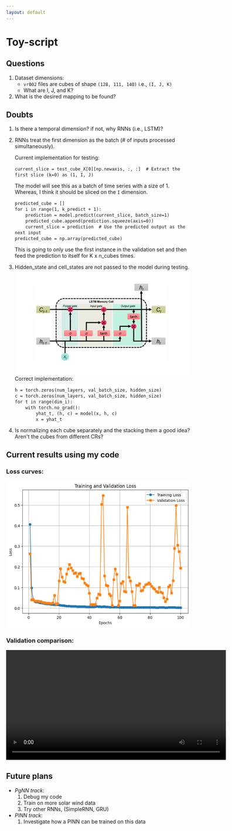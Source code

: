 ```yaml
---
layout: default
---
```

# Toy-script
## Questions
1. Dataset dimensions:
    - `vr002` files are cubes of shape `(128, 111, 140)` i.e., `(I, J, K)`
    - What are I, J, and K?
2. What is the desired mapping to be found?

## Doubts
1. Is there a temporal dimension? if not, why RNNs (i.e., LSTM)?
2. RNNs treat the first dimension as the batch (# of inputs processed simultaneously).

    Current implementation for testing:
    ```
    current_slice = test_cube_X[0][np.newaxis, :, :]  # Extract the first slice (k=0) as (1, I, J)
    ```
    The model will see this as a batch of time series with a size of 1. Whereas, I think it should be sliced on the `I` dimension.
    ```
    predicted_cube = []
    for i in range(1, k_predict + 1):
        prediction = model.predict(current_slice, batch_size=1)
        predicted_cube.append(prediction.squeeze(axis=0))
        current_slice = prediction  # Use the predicted output as the next input
    predicted_cube = np.array(predicted_cube)
    ```
    This is going to only use the first instance in the validation set and then feed the prediction to itself for K x n_cubes times.

3. Hidden_state and cell_states are not passed to the model during testing.
    <img src="resources/week_4/lstm.webp"/>
    Correct implementation:
    ```
    h = torch.zeros(num_layers, val_batch_size, hidden_size)
    c = torch.zeros(num_layers, val_batch_size, hidden_size)
    for t in range(dim_i):
        with torch.no_grad():
            yhat_t, (h, c) = model(x, h, c)
            x = yhat_t
    ```
    
4. Is normalizing each cube separately and the stacking them a good idea? Aren't the cubes from different CRs?


## Current results using my code

### Loss curves:
<img src="resources/week_4/loss.png"/>

### Validation comparison:
<video controls width="600">
  <source src="resources/week_4/plt.mp4" type="video/mp4">
  Your browser does not support the video tag.
</video>

## Future plans
- *PgNN track*:
    1. Debug my code
    2. Train on more solar wind data
    3. Try other RNNs, (SimpleRNN, GRU)
- *PINN track*:
    1. Investigate how a PINN can be trained on this data
